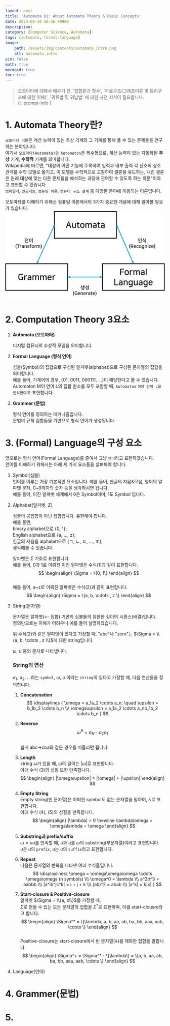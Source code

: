 ```yaml
---
layout: post
title: 'Automata 01: About Automata Theory & Basic Concepts'
date: 2024-09-10 10:56 +0900
description: 
category: [Computer Science, Automata]
tags: [automata, formal-language]
image:
    path: /assets/img/contents/automata_intro.png
    alt: automata_intro
pin: false
math: true
mermaid: true
toc: true
---
```


> 오토마타에 대해서 배우기 전, '집합론과 함수', '자료구조(그래프이론 및 트리구조에 대한 이해)', '귀류법 및 귀납법' 에 대한 사전 지식이 필요합니다.  
{: .prompt-info } 

# 1. Automata Theory란?
`오토마타 이론`은 계산 능력이 있는 추상 기계와 그 기계를 통해 풀 수 있는 문제들을 연구하는 분야입니다.  
여기서 `오토마타(Automata)`는 `Automaton`은 복수형으로, 계산 능력이 있는 자동화된 __추상__ 기계, __수학적__ 기계를 의미합니다.  
Wikipedia에 따르면, "대상의 어떤 기능에 주목하여 입력과 내부 출력 각 신호의 상호관계를 수학 모델로 옮기고, 이 모델을 수학적으로 고찰하여 결론을 유도하는, 내린 결론은 원래 대상에 맞는 다른 문제들을 해석하는 과정에 관여할 수 있도록 하는 학문"이라고 표현할 수 있습니다.  
`컴파일러`, `인공지능`, `컴퓨팅 이론`, `컴퓨터 구조 설계` 등 다양한 분야에 이용되는 이론입니다.  

오토마타를 이해하기 위해선 컴퓨팅 이론에서의 3가지 중요한 개념에 대해 알아볼 필요가 있습니다.
![automata_intro](/assets/img/contents/automata_intro.png)

# 2. Computation Theory 3요소
1. **Automata (오토마타)**  

    디지털 컴퓨터의 추상적 모델을 의미합니다.  

2. **Formal Language (형식 언어)**  

    심볼(Symbol)의 집합으로 구성된 알파벳(alphabet)으로 구성된 문자열의 집합을 의미합니다.  
    예를 들어, 기계어의 경우, {01, 0011, 000111, ...}이 해당한다고 볼 수 있습니다.  
    Automaton M이 언어 L의 집합 원소를 모두 포함할 때, `Automaton M이 언어 L을 인식한다`고 표현합니다.

3. **Grammer (문법)**  

    형식 언어를 정의하는 매커니즘입니다.  
    문법의 규칙 집합들을 기반으로 형식 언어가 생성됩니다.
   
# 3. (Formal) Language의 구성 요소
앞으로는 형식 언어(Formal Language)를 줄여서 그냥 `언어`라고 표현하겠습니다.  
언어를 이해하기 위해서는 아래 세 가지 요소들을 살펴봐야 합니다.

1. Symbol(심볼)  
    언어를 이루는 가장 기본적인 요소입니다. 예를 들어, 한글의 자음&모음, 영어의 알파벳 문자, 0~9까지의 숫자 등을 생각하시면 됩니다.  
    예를 들어, 이진 알파벳 체계에서 0은 Symbol이며, 1도 Symbol 입니다.  

2. Alphabet(알파벳, $\Sigma$)   

    심볼의 공집합이 아닌 집합입니다. 유한해야 합니다.  
    예를 들면,  
    binary alphabet으로 {0, 1};  
    English alphabet으로 {a, ..., z};    
    한글의 자음을 alphabet으로 {ㄱ, ㄴ, ㄷ, ..., ㅎ};    
    생각해볼 수 있습니다. 

    알파벳은 $\Sigma$ 기호로 표현합니다.  
    예를 들어, 0과 1로 이뤄진 이진 알파벳은 수식(1)과 같이 표현합니다.  
    $$
    \begin{align}
        \Sigma = \{0, 1\}
    \end{align}
    $$  
    예를 들어, a~z로 이뤄진 알파벳은 수식(2)과 같이 표현합니다.  
    $$
    \begin{align}
        \Sigma = \{a, b,  \cdots , z \}
    \end{align}
    $$  

3. String(문자열)  
   
   문자열은 알파벳(<- 집합) 기반의 심볼들의 유한한 길이의 시퀀스(배열)입니다.  
   정의만으로는 이해가 어려우니 예를 들어 설명하겠습니다.  

    위 수식(2)와 같은 알파벳이 있다고 가정할 때, "abc"나 "zero"는 $\Sigma = \\{a, b,  \cdots , z \\}$에 대한 string입니다.

    $\omega$, $\upsilon$ 등의 문자로 나타냅니다.

    <h3>String의 연산</h3>  

    $a_1$, $a_2$, .. 라는 `symbol`,
    $\omega$, $\upsilon$ 이라는 `string`이 있다고 가정할 때, 다음 연산들을 정의합니다.  

    1) **Concatenation**  
        $$
        \displaylines
        {
        \omega = a_1a_2 \cdots a_n, \quad
        \upsilon = b_1b_2 \cdots b_n 
        \\\
        \omega\upsilon = a_1a_2 \cdots a_nb_1b_2 \cdots b_n
        }
        $$  

    2) **Reverse**  
        $$
        \omega^R = a_N \cdots a_2a_1
        $$  
        쉽게 abc->cba와 같은 경우를 떠올리면 됩니다.  

    3) **Length**  
        string $\omega$가 있을 때,  $\omega$의 길이는 $|\omega|$로 표현합니다.  
        아래 수식 (3)의 성질 또한 만족합니다.  
        $$
        \begin{align}
        |\omega\upsilon| = |\omega| + |\upsilon|
        \end{align}
        $$  

    4) **Empty String**  
        Empty string(빈 문자열)은 어떠한 symbol도 없는 문자열을 말하며, $\lambda$로 표현합니다.  
        아래 수식 (4), (5)의 성질을 만족합니다.  
        $$
        \begin{align}
        |\lambda| = 0
        \newline
        \lambda\omega = \omega\lambda = \omega
        \end{align}
        $$  

    5) **Substring과 prefix/suffix**  
        $\omega = \upsilon u$를 만족할 때, $\upsilon$과 $u$를 $\omega$의 substring(부문자열)이라고 표현합니다.  
        $\upsilon$은 $u$의 `prefix`, $u$는 $\upsilon$의 `suffix`라고 표현합니다.  

    6) **Repeat**  
        다음은 문자열의 반복을 나타낸 여러 수식들입니다.  
        $$
        \displaylines{
        \omega = \omega\omega\omega \cdots \omega\omega (n symbols)
        \\\
        \omega^0 = \lambda
        \\\
        a^2b^3 = aabbb
        \\\
        |a^ib^jc^k| = i + j + k
        \\\
        (ab)^2 = abab
        \\\
        |x^k| = k|x|
        }
        $$  

    7) **Start-closure & Positive-closure**  
        알파벳 $\Sigma = \\{a, b\\}$를 가정할 때,  
        $\Sigma$로 만들 수 있는 모든 문자열의 집합을 $\Sigma^*$로 표현하며, 이를 start-clousre라고 합니다.
        $$
        \begin{align}
        \Sigma^* = \{\lambda, a, b, aa, ab, ba, bb, aaa, aab, \cdots \}
        \end{align}
        $$  
        Positive-closure는 start-closure에서 빈 문자열($\lambda$)를 제외한 집합을 말합니다.  
        $$
        \begin{align}
        \Sigma^+ = \Sigma^* - \{\lambda\} = \{a, b, aa, ab, ba, bb, aaa, aab, \cdots \}
        \end{align}
        $$     

3. Language(언어)

# 4. Grammer(문법)

# 5. 